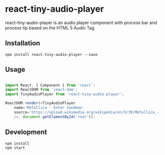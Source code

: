 # react-tiny-audio-player

react-tiny-audio-player is an audio player component with process bar and process tip
based on the HTML 5 Audio Tag

## Installation

`npm install react-tiny-audio-player --save`

## Usage

```javascript

import React, { Component } from 'react';
import ReactDOM from 'react-dom';
import TinyAudioPlayer from 'react-tiny-audio-player';

ReactDOM.render(<TinyAudioPlayer
    name='Metallica - Enter Sandman'
    source='https://upload.wikimedia.org/wikipedia/en/3/39/Metallica_-_Enter_Sandman.ogg'
    />, document.getElementById('root'));

```

## Development

    npm install
    npm start
